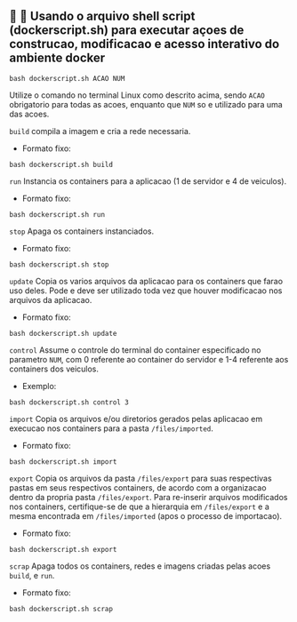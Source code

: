 ## 🐧 🐢 Usando o arquivo shell script (dockerscript.sh) para executar açoes de construcao, modificacao e acesso interativo do ambiente docker
```console
bash dockerscript.sh ACAO NUM
```
Utilize o comando no terminal Linux como descrito acima, sendo `ACAO` obrigatorio para todas as acoes, enquanto que `NUM` so e utilizado para uma das acoes.

`build` compila a imagem e cria a rede necessaria.

- Formato fixo:
```console
bash dockerscript.sh build
```

`run` Instancia os containers para a aplicacao (1 de servidor e 4 de veiculos).

- Formato fixo:
```console
bash dockerscript.sh run
```

`stop` Apaga os containers instanciados.

- Formato fixo:
```console
bash dockerscript.sh stop
```

`update` Copia os varios arquivos da aplicacao para os containers que farao uso deles. Pode e deve ser utilizado toda vez que houver modificacao nos arquivos da aplicacao.

- Formato fixo:
```console
bash dockerscript.sh update
```

`control` Assume o controle do terminal do container especificado no parametro `NUM`, com 0 referente ao container do servidor e 1-4 referente aos containers dos veiculos.

- Exemplo:
```console
bash dockerscript.sh control 3
```

`import` Copia os arquivos e/ou diretorios gerados pelas aplicacao em execucao nos containers para a pasta `/files/imported`.

- Formato fixo:
```console
bash dockerscript.sh import
```

`export` Copia os arquivos da pasta `/files/export` para suas respectivas pastas em seus respectivos containers, de acordo com a organizacao dentro da propria pasta `/files/export`.
Para re-inserir arquivos modificados nos containers, certifique-se de que a hierarquia em `/files/export` e a mesma encontrada em `/files/imported` (apos o processo de importacao).

- Formato fixo:
```console
bash dockerscript.sh export
```


`scrap` Apaga todos os containers, redes e imagens criadas pelas acoes `build`, e `run`.

- Formato fixo:
```console
bash dockerscript.sh scrap
```
